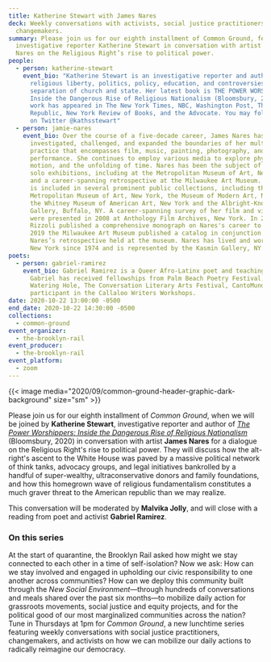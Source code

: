 ```yaml
---
title: Katherine Stewart with James Nares
deck: Weekly conversations with activists, social justice practitioners, and
  changemakers.
summary: Please join us for our eighth installment of Common Ground, featuring
  investigative reporter Katherine Stewart in conversation with artist Jamie
  Nares on the Religious Right’s rise to political power.
people:
  - person: katherine-stewart
    event_bio: "Katherine Stewart is an investigative reporter and author who covers
      religious liberty, politics, policy, education, and controversies over the
      separation of church and state. Her latest book is THE POWER WORSHIPPERS:
      Inside the Dangerous Rise of Religious Nationalism (Bloomsbury, 2020). Her
      work has appeared in The New York Times, NBC, Washington Post, The New
      Republic, New York Review of Books, and the Advocate. You may follow her
      on Twitter @kathsstewart"
  - person: jamie-nares
    event_bio: Over the course of a five-decade career, James Nares has
      investigated, challenged, and expanded the boundaries of her multimedia
      practice that encompasses film, music, painting, photography, and
      performance. She continues to employ various media to explore physicality,
      motion, and the unfolding of time. Nares has been the subject of numerous
      solo exhibitions, including at the Metropolitan Museum of Art, New York,
      and a career-spanning retrospective at the Milwaukee Art Museum. Her work
      is included in several prominent public collections, including the
      Metropolitan Museum of Art, New York, the Museum of Modern Art, New York,
      the Whitney Museum of American Art, New York and the Albright-Knox
      Gallery, Buffalo, NY. A career-spanning survey of her film and video works
      were presented in 2008 at Anthology Film Archives, New York. In 2014,
      Rizzoli published a comprehensive monograph on Nares's career to date. In
      2019 the Milwaukee Art Museum published a catalog in conjunction with
      Nares’s retrospective held at the museum. Nares has lived and worked in
      New York since 1974 and is represented by the Kasmin Gallery, NY.
poets:
  - person: gabriel-ramirez
    event_bio: Gabriel Ramirez is a Queer Afro-Latinx poet and teaching artist.
      Gabriel has received fellowships from Palm Beach Poetry Festival, The
      Watering Hole, The Conversation Literary Arts Festival, CantoMundo and a
      participant in the Callaloo Writers Workshops.
date: 2020-10-22 13:00:00 -0500
end_date: 2020-10-22 14:30:00 -0500
collections:
  - common-ground
event_organizer:
  - the-brooklyn-rail
event_producer:
  - the-brooklyn-rail
event_platform:
  - zoom
---
```

{{< image media="2020/09/common-ground-header-graphic-dark-background" size="sm" >}}

Please join us for our eighth installment of *Common Ground*, when we will be joined by **Katherine Stewart**, investigative reporter and author of *[The Power Worshippers: Inside the Dangerous Rise of Religious Nationalism ](https://www.bloomsbury.com/us/the-power-worshippers-9781635573435/)*(Bloomsbury, 2020) in conversation with artist **James Nares** for a dialogue on the Religious Right's rise to political power. They will discuss how the alt-right's ascent to the White House was paved by a massive political network of think tanks, advocacy groups, and legal initiatives bankrolled by a handful of super-wealthy, ultraconservative donors and family foundations, and how this homegrown wave of religious fundamentalism constitutes a much graver threat to the American republic than we may realize. 

This conversation will be moderated by **Malvika Jolly**, and will close with a reading from poet and activist **Gabriel Ramirez**. 

### **On this series**

At the start of quarantine, the Brooklyn Rail asked how might we stay connected to each other in a time of self-isolation? Now we ask: How can we stay involved and engaged in upholding our civic responsibility to one another across communities? How can we deploy this community built through the *New Social Environment*—through hundreds of conversations and meals shared over the past six months—to mobilize daily action for grassroots movements, social justice and equity projects, and for the political good of our most marginalized communities across the nation? Tune in Thursdays at 1pm for *Common Ground*, a new lunchtime series featuring weekly conversations with social justice practitioners, changemakers, and activists on how we can mobilize our daily actions to radically reimagine our democracy.